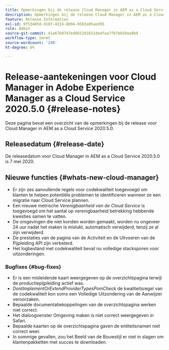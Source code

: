 ```yaml
---
title: Opmerkingen bij de release Cloud Manager in AEM as a Cloud Service 2020.5.0
description: Opmerkingen bij de release Cloud Manager in AEM as a Cloud Service 2020.5.0
feature: Release Information
exl-id: 9f534858-d18f-4224-8b94-9583a05aed95
role: Admin
source-git-commit: 41a67b0747ed665291631de4faa7fb7bb50aa9b9
workflow-type: tm+mt
source-wordcount: '240'
ht-degree: 0%

---
```


# Release-aantekeningen voor Cloud Manager in Adobe Experience Manager as a Cloud Service 2020.5.0 {#release-notes}

Deze pagina bevat een overzicht van de opmerkingen bij de release voor Cloud Manager in AEM as a Cloud Service 2020.5.0.

## Releasedatum {#release-date}

De releasedatum voor Cloud Manager in AEM as a Cloud Service 2020.5.0 is 7 mei 2020.

## Nieuwe functies {#whats-new-cloud-manager}

* Er zijn zes aanvullende regels voor codekwaliteit toegevoegd om klanten te helpen potentiële problemen te identificeren wanneer ze een migratie naar Cloud Service plannen.
* Een nieuwe metrische *Verenigbaarheid van de Cloud Service* is toegevoegd om het aantal op verenigbaarheid betrekking hebbende kwesties samen te vatten.
* De omgevingen die niet konden worden gemaakt, worden nu ongeveer 24 uur nadat het maken is mislukt, automatisch verwijderd, tenzij ze al zijn verwijderd.
* De prestaties van de pagina van de Activiteit en de Uitvoeren van de Pijpleiding API zijn verbeterd.
* Het logbestand met codekwaliteit bevat nu volledige stacksporen voor uitzonderingen.

### Bugfixes {#bug-fixes}

* Er is een misleidende kaart weergegeven op de overzichtspagina terwijl de productiepijpleiding actief was.
* *DontImplementOrExtendProviderTypesPomCheck* de kwaliteitsregel van de codekwaliteit kon soms een Volledige Uitzondering van de Aanwijzer veroorzaken.
* Bepaalde documentatiekoppelingen van de overzichtspagina werken niet correct.
* Het dialoogvenster Omgeving maken is niet correct weergegeven in Safari.
* Bepaalde kaarten op de overzichtspagina gaven de entiteitsnamen niet correct weer.
* In sommige gevallen, zou het Beeld van de Bouwstijl er niet in slagen om klantenpakketten met succes te downloaden.
